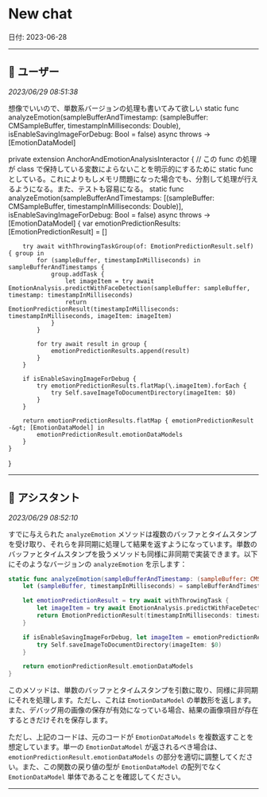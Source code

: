 # New chat

日付: 2023-06-28

---

## 👤 ユーザー
*2023/06/29 08:51:38*

想像でいいので、単数系バージョンの処理も書いてみて欲しい
static func analyzeEmotion(sampleBufferAndTimestamp: (sampleBuffer: CMSampleBuffer, timestampInMilliseconds: Double), isEnableSavingImageForDebug: Bool = false) async throws -&gt; [EmotionDataModel]

private extension AnchorAndEmotionAnalysisInteractor {
    // この func の処理が class で保持している変数によらないことを明示的にするために static func としている。これによりもしメモリ問題になった場合でも、分割して処理が行えるようになる。また、テストも容易になる。
    static func analyzeEmotion(sampleBufferAndTimestamps: [(sampleBuffer: CMSampleBuffer, timestampInMilliseconds: Double)], isEnableSavingImageForDebug: Bool = false) async throws -&gt; [EmotionDataModel] {
        var emotionPredictionResults: [EmotionPredictionResult] = []

        try await withThrowingTaskGroup(of: EmotionPredictionResult.self) { group in
            for (sampleBuffer, timestampInMilliseconds) in sampleBufferAndTimestamps {
                group.addTask {
                    let imageItem = try await EmotionAnalysis.predictWithFaceDetection(sampleBuffer: sampleBuffer, timestamp: timestampInMilliseconds)
                    return EmotionPredictionResult(timestampInMilliseconds: timestampInMilliseconds, imageItem: imageItem)
                }
            }

            for try await result in group {
                emotionPredictionResults.append(result)
            }
        }

        if isEnableSavingImageForDebug {
            try emotionPredictionResults.flatMap(\.imageItem).forEach {
                try Self.saveImageToDocumentDirectory(imageItem: $0)
            }
        }

        return emotionPredictionResults.flatMap { emotionPredictionResult -&gt; [EmotionDataModel] in
            emotionPredictionResult.emotionDataModels
        }
    }
}

---

## 🤖 アシスタント
*2023/06/29 08:52:10*

すでに与えられた `analyzeEmotion` メソッドは複数のバッファとタイムスタンプを受け取り、それらを非同期に処理して結果を返すようになっています。単数のバッファとタイムスタンプを扱うメソッドも同様に非同期で実装できます。以下にそのようなバージョンの `analyzeEmotion` を示します：

```swift
static func analyzeEmotion(sampleBufferAndTimestamp: (sampleBuffer: CMSampleBuffer, timestampInMilliseconds: Double), isEnableSavingImageForDebug: Bool = false) async throws -> EmotionDataModel {
    let (sampleBuffer, timestampInMilliseconds) = sampleBufferAndTimestamp

    let emotionPredictionResult = try await withThrowingTask { 
        let imageItem = try await EmotionAnalysis.predictWithFaceDetection(sampleBuffer: sampleBuffer, timestamp: timestampInMilliseconds)
        return EmotionPredictionResult(timestampInMilliseconds: timestampInMilliseconds, imageItem: imageItem)
    }

    if isEnableSavingImageForDebug, let imageItem = emotionPredictionResult.imageItem {
        try Self.saveImageToDocumentDirectory(imageItem: $0)
    }

    return emotionPredictionResult.emotionDataModels
}
```

このメソッドは、単数のバッファとタイムスタンプを引数に取り、同様に非同期にそれを処理します。ただし、これは `EmotionDataModel` の単数形を返します。また、デバッグ用の画像の保存が有効になっている場合、結果の画像項目が存在するときだけそれを保存します。

ただし、上記のコードは、元のコードが `EmotionDataModels` を複数返すことを想定しています。単一の `EmotionDataModel` が返されるべき場合は、 `emotionPredictionResult.emotionDataModels` の部分を適切に調整してください。また、この関数の戻り値の型が `EmotionDataModel` の配列でなく `EmotionDataModel` 単体であることを確認してください。

---
